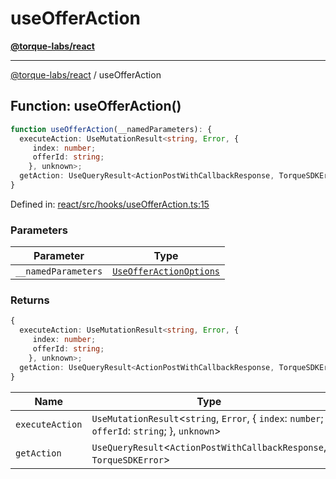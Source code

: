 # useOfferAction

[**@torque-labs/react**](../)

***

[@torque-labs/react](../) / useOfferAction

## Function: useOfferAction()

```ts
function useOfferAction(__namedParameters): {
  executeAction: UseMutationResult<string, Error, {
     index: number;
     offerId: string;
    }, unknown>;
  getAction: UseQueryResult<ActionPostWithCallbackResponse, TorqueSDKError>;
}
```

Defined in: [react/src/hooks/useOfferAction.ts:15](https://github.com/torque-labs/monorepo/blob/2ebf07140779767733d669c69d4b6e369a4193c3/packages/react/src/hooks/useOfferAction.ts#L15)

### Parameters

| Parameter           | Type                                                                                             |
| ------------------- | ------------------------------------------------------------------------------------------------ |
| `__namedParameters` | [`UseOfferActionOptions`](../../../reference/platform/react/interfaces/UseOfferActionOptions.md) |

### Returns

```ts
{
  executeAction: UseMutationResult<string, Error, {
     index: number;
     offerId: string;
    }, unknown>;
  getAction: UseQueryResult<ActionPostWithCallbackResponse, TorqueSDKError>;
}
```

| Name            | Type                                                                                           |
| --------------- | ---------------------------------------------------------------------------------------------- |
| `executeAction` | `UseMutationResult`<`string`, `Error`, { `index`: `number`; `offerId`: `string`; }, `unknown`> |
| `getAction`     | `UseQueryResult`<`ActionPostWithCallbackResponse`, `TorqueSDKError`>                           |
